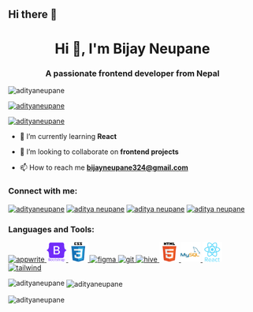 ## Hi there 👋

 <h1 align="center">Hi 👋, I'm Bijay Neupane</h1>
<h3 align="center">A passionate frontend developer from Nepal</h3>

<p align="left"> <img src="https://komarev.com/ghpvc/?username=adityaneupane&label=Profile%20views&color=0e75b6&style=flat" alt="adityaneupane" /> </p>

<p align="left"> <a href="https://github.com/ryo-ma/github-profile-trophy"><img src="https://github-profile-trophy.vercel.app/?username=adityaneupane" alt="adityaneupane" /></a> </p>

<p align="left"> <a href="https://twitter.com/adityaneupane" target="blank"><img src="https://img.shields.io/twitter/follow/adityaneupane?logo=twitter&style=for-the-badge" alt="adityaneupane" /></a> </p>


- 🌱 I’m currently learning **React**

- 👯 I’m looking to collaborate on **frontend projects**

- 📫 How to reach me **bijayneupane324@gmail.com**

<h3 align="left">Connect with me:</h3>
<p align="left">
<a href="https://twitter.com/adityaneupane" target="blank"><img align="center" src="https://raw.githubusercontent.com/rahuldkjain/github-profile-readme-generator/master/src/images/icons/Social/twitter.svg" alt="adityaneupane" height="30" width="40" /></a>
<a href="https://linkedin.com/in/aditya neupane" target="blank"><img align="center" src="https://raw.githubusercontent.com/rahuldkjain/github-profile-readme-generator/master/src/images/icons/Social/linked-in-alt.svg" alt="aditya neupane" height="30" width="40" /></a>
<a href="https://fb.com/aditya neupane" target="blank"><img align="center" src="https://raw.githubusercontent.com/rahuldkjain/github-profile-readme-generator/master/src/images/icons/Social/facebook.svg" alt="aditya neupane" height="30" width="40" /></a>
<a href="https://instagram.com/aditya neupane" target="blank"><img align="center" src="https://raw.githubusercontent.com/rahuldkjain/github-profile-readme-generator/master/src/images/icons/Social/instagram.svg" alt="aditya neupane" height="30" width="40" /></a>
</p>

<h3 align="left">Languages and Tools:</h3>
<p align="left"> <a href="https://appwrite.io" target="_blank" rel="noreferrer"> <img src="https://www.vectorlogo.zone/logos/appwriteio/appwriteio-icon.svg" alt="appwrite" width="40" height="40"/> </a> <a href="https://getbootstrap.com" target="_blank" rel="noreferrer"> <img src="https://raw.githubusercontent.com/devicons/devicon/master/icons/bootstrap/bootstrap-plain-wordmark.svg" alt="bootstrap" width="40" height="40"/> </a> <a href="https://www.w3schools.com/css/" target="_blank" rel="noreferrer"> <img src="https://raw.githubusercontent.com/devicons/devicon/master/icons/css3/css3-original-wordmark.svg" alt="css3" width="40" height="40"/> </a> <a href="https://www.figma.com/" target="_blank" rel="noreferrer"> <img src="https://www.vectorlogo.zone/logos/figma/figma-icon.svg" alt="figma" width="40" height="40"/> </a> <a href="https://git-scm.com/" target="_blank" rel="noreferrer"> <img src="https://www.vectorlogo.zone/logos/git-scm/git-scm-icon.svg" alt="git" width="40" height="40"/> </a> <a href="https://hive.apache.org/" target="_blank" rel="noreferrer"> <img src="https://www.vectorlogo.zone/logos/apache_hive/apache_hive-icon.svg" alt="hive" width="40" height="40"/> </a> <a href="https://www.w3.org/html/" target="_blank" rel="noreferrer"> <img src="https://raw.githubusercontent.com/devicons/devicon/master/icons/html5/html5-original-wordmark.svg" alt="html5" width="40" height="40"/> </a> <a href="https://www.mysql.com/" target="_blank" rel="noreferrer"> <img src="https://raw.githubusercontent.com/devicons/devicon/master/icons/mysql/mysql-original-wordmark.svg" alt="mysql" width="40" height="40"/> </a> <a href="https://reactjs.org/" target="_blank" rel="noreferrer"> <img src="https://raw.githubusercontent.com/devicons/devicon/master/icons/react/react-original-wordmark.svg" alt="react" width="40" height="40"/> </a> <a href="https://tailwindcss.com/" target="_blank" rel="noreferrer"> <img src="https://www.vectorlogo.zone/logos/tailwindcss/tailwindcss-icon.svg" alt="tailwind" width="40" height="40"/> </a> </p>

<p><img align="left" src="https://github-readme-stats.vercel.app/api/top-langs?username=adityaneupane&show_icons=true&locale=en&layout=compact" alt="adityaneupane" /></p>

<p>&nbsp;<img align="center" src="https://github-readme-stats.vercel.app/api?username=adityaneupane&show_icons=true&locale=en" alt="adityaneupane" /></p>

<p><img align="center" src="https://github-readme-streak-stats.herokuapp.com/?user=adityaneupane&" alt="adityaneupane" /></p>

